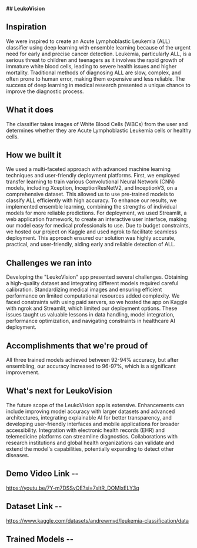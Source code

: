 **## LeukoVision**

## Inspiration
We were inspired to create an Acute Lymphoblastic Leukemia (ALL) classifier using deep learning with ensemble learning because of the urgent need for early and precise cancer detection. Leukemia, particularly ALL, is a serious threat to children and teenagers as it involves the rapid growth of immature white blood cells, leading to severe health issues and higher mortality. Traditional methods of diagnosing ALL are slow, complex, and often prone to human error, making them expensive and less reliable. The success of deep learning in medical research presented a unique chance to improve the diagnostic process.

## What it does
The classifier takes images of White Blood Cells (WBCs) from the user and determines whether they are Acute Lymphoblastic Leukemia cells or healthy cells.

## How we built it
We used a multi-faceted approach with advanced machine learning techniques and user-friendly deployment platforms. First, we employed transfer learning to train various Convolutional Neural Network (CNN) models, including Xception, InceptionResNetV2, and InceptionV3, on a comprehensive dataset. This allowed us to use pre-trained models to classify ALL efficiently with high accuracy. To enhance our results, we implemented ensemble learning, combining the strengths of individual models for more reliable predictions. For deployment, we used Streamlit, a web application framework, to create an interactive user interface, making our model easy for medical professionals to use. Due to budget constraints, we hosted our project on Kaggle and used ngrok to facilitate seamless deployment. This approach ensured our solution was highly accurate, practical, and user-friendly, aiding early and reliable detection of ALL.

## Challenges we ran into
Developing the "LeukoVision" app presented several challenges. Obtaining a high-quality dataset and integrating different models required careful calibration. Standardizing medical images and ensuring efficient performance on limited computational resources added complexity. We faced constraints with using paid servers, so we hosted the app on Kaggle with ngrok and Streamlit, which limited our deployment options. These issues taught us valuable lessons in data handling, model integration, performance optimization, and navigating constraints in healthcare AI deployment.

## Accomplishments that we're proud of
All three trained models achieved between 92-94% accuracy, but after ensembling, our accuracy increased to 96-97%, which is a significant improvement.

## What's next for LeukoVision
The future scope of the LeukoVision app is extensive. Enhancements can include improving model accuracy with larger datasets and advanced architectures, integrating explainable AI for better transparency, and developing user-friendly interfaces and mobile applications for broader accessibility. Integration with electronic health records (EHR) and telemedicine platforms can streamline diagnostics. Collaborations with research institutions and global health organizations can validate and extend the model's capabilities, potentially expanding to detect other diseases.


## Demo Video Link --
https://youtu.be/7Y-m7DSSyOE?si=7sItR_DOMlxELY3q

## Dataset Link -- 
https://www.kaggle.com/datasets/andrewmvd/leukemia-classification/data

## Trained Models --



